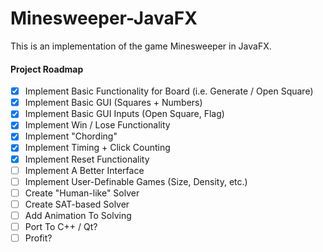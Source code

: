 # Minesweeper-JavaFX

This is an implementation of the game Minesweeper in JavaFX.

#### Project Roadmap

- [x] Implement Basic Functionality for Board (i.e. Generate / Open Square)
- [x] Implement Basic GUI (Squares + Numbers)
- [x] Implement Basic GUI Inputs (Open Square, Flag)
- [x] Implement Win / Lose Functionality
- [x] Implement "Chording"
- [x] Implement Timing + Click Counting
- [x] Implement Reset Functionality
- [ ] Implement A Better Interface
- [ ] Implement User-Definable Games (Size, Density, etc.)
- [ ] Create "Human-like" Solver
- [ ] Create SAT-based Solver
- [ ] Add Animation To Solving
- [ ] Port To C++ / Qt?
- [ ] Profit?

